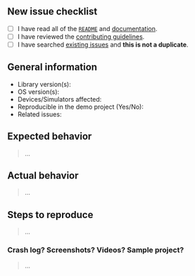 ## New issue checklist
<!-- Before submitting this issue, make sure you have done the following -->

- [ ] I have read all of the [`README`](https://github.com/jessesquires/DefaultStringConvertible/blob/develop/README.md) and [documentation](http://www.jessesquires.com/DefaultStringConvertible/).
- [ ] I have reviewed the [contributing guidelines](https://github.com/jessesquires/HowToContribute).
- [ ] I have searched [existing issues](https://github.com/jessesquires/DefaultStringConvertible/issues?q=is%3Aissue+sort%3Acreated-desc) and **this is not a duplicate**.

## General information

- Library version(s):
- OS version(s):
- Devices/Simulators affected:
- Reproducible in the demo project (Yes/No):
- Related issues:

## Expected behavior

> ...

## Actual behavior

> ...

## Steps to reproduce

> ...

### Crash log? Screenshots? Videos? Sample project?

> ...
